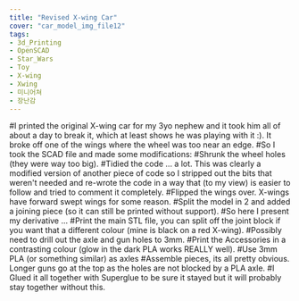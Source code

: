 ```yaml
---
title: "Revised X-wing Car"
cover: "car_model_img_file12"
tags:
- 3d_Printing
- OpenSCAD
- Star_Wars
- Toy
- X-wing
- Xwing
- 미니어쳐
- 장난감
---
```

#I printed the original X-wing car for my 3yo nephew and it took him all of about a day to break it, which at least shows he was playing with it :). It broke off one of the wings where the wheel was too near an edge.
#So I took the SCAD file and made some modifications:
#Shrunk the wheel holes (they were way too big).
#Tidied the code ... a lot. This was clearly a modified version of another piece of code so I stripped out the bits that weren't needed and re-wrote the code in a way that (to my view) is easier to follow and tried to comment it completely.
#Flipped the wings over. X-wings have forward swept wings for some reason.
#Split the model in 2 and added a joining piece (so it can still be printed without support).
#So here I present my derivative ...
#Print the main STL file, you can split off the joint block if you want that a different colour (mine is black on a red X-wing).
#Possibly need to drill out the axle and gun holes to 3mm.
#Print the Accessories in a contrasting colour (glow in the dark PLA works REALLY well).
#Use 3mm PLA (or something similar) as axles
#Assemble pieces, its all pretty obvious. Longer guns go at the top as the holes are not blocked by a PLA axle.
#I Glued it all together with Superglue to be sure it stayed but it will probably stay together without this.
